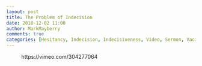```yaml
---
layout: post
title: The Problem of Indecision
date: 2018-12-02 11:00
author: MarkMayberry
comments: true
categories: [Hesitancy, Indecision, Indecisiveness, Video, Sermon, Vacillation]
---
```

<!-- wp:core-embed/vimeo {"url":"https://vimeo.com/304277064","type":"video","providerNameSlug":"vimeo","className":"wp-embed-aspect-4-3 wp-has-aspect-ratio"} -->
<figure class="wp-block-embed-vimeo wp-block-embed is-type-video is-provider-vimeo wp-embed-aspect-4-3 wp-has-aspect-ratio"><div class="wp-block-embed__wrapper">
https://vimeo.com/304277064
</div></figure>
<!-- /wp:core-embed/vimeo -->
